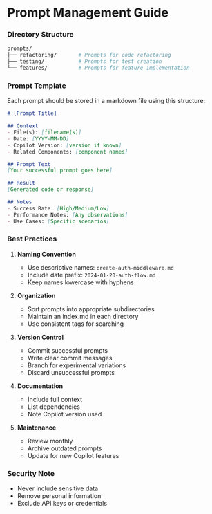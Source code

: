 # Prompt Management Guide

### Directory Structure
```bash
prompts/
├── refactoring/       # Prompts for code refactoring
├── testing/           # Prompts for test creation
└── features/          # Prompts for feature implementation
```

### Prompt Template

Each prompt should be stored in a markdown file using this structure:

```markdown
# [Prompt Title]

## Context
- File(s): [filename(s)]
- Date: [YYYY-MM-DD]
- Copilot Version: [version if known]
- Related Components: [component names]

## Prompt Text
[Your successful prompt goes here]

## Result
[Generated code or response]

## Notes
- Success Rate: [High/Medium/Low]
- Performance Notes: [Any observations]
- Use Cases: [Specific scenarios]
```

### Best Practices

1. **Naming Convention**
   - Use descriptive names: `create-auth-middleware.md`
   - Include date prefix: `2024-01-20-auth-flow.md`
   - Keep names lowercase with hyphens

2. **Organization**
   - Sort prompts into appropriate subdirectories
   - Maintain an index.md in each directory
   - Use consistent tags for searching

3. **Version Control**
   - Commit successful prompts
   - Write clear commit messages
   - Branch for experimental variations
   - Discard unsuccessful prompts

4. **Documentation**
   - Include full context
   - List dependencies
   - Note Copilot version used

5. **Maintenance**
   - Review monthly
   - Archive outdated prompts
   - Update for new Copilot features

### Security Note
- Never include sensitive data
- Remove personal information
- Exclude API keys or credentials

